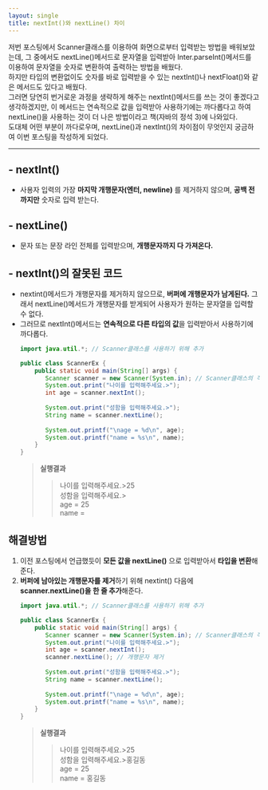 ```yaml
---
layout: single
title: nextInt()와 nextLine() 차이
---
```


저번 포스팅에서 Scanner클래스를 이용하여 화면으로부터 입력받는 방법을 배워보았는데, 그 중에서도 nextLine()메서드로 문자열을 입력받아 Inter.parseInt()메서드를 이용하여
문자열을 숫자로 변환하여 출력하는 방법을 배웠다.  
하지만 타입의 변환없이도 숫자를 바로 입력받을 수 있는 nextInt()나 nextFloat()와 같은 메서드도 있다고 배웠다.  
그러면 당연히 번거로운 과정을 생략하게 해주는 nextInt()메서드를 쓰는 것이 좋겠다고 생각하겠지만, 이 메서드는 연속적으로 값을 입력받아 사용하기에는 까다롭다고 하여 nextLine()을 사용하는 것이
더 나은 방법이라고 책(자바의 정석 3)에 나와있다.  
도대체 어떤 부분이 까다로우며, nextLine()과 nextInt()의 차이점이 무엇인지 궁금하여 이번 포스팅을 작성하게 되었다.  
* * *
## - nextInt()
- 사용자 입력의 가장 **마지막 개행문자(엔터, newline)** 를 제거하지 않으며, **공백 전까지만** 숫자로 입력 받는다.  

## - nextLine()
- 문자 또는 문장 라인 전체를 입력받으며, **개행문자까지 다 가져온다.** 

## - nextInt()의 잘못된 코드
- nextint()메서드가 개행문자를 제거하지 않으므로, **버퍼에 개행문자가 남게된다.** 그래서 nextLine()메서드가 개행문자를 받게되어 사용자가 원하는 문자열을 입력할 수 없다.
- 그러므로 nextInt()메서드는 **연속적으로 다른 타입의 값**을 입력받아서 사용하기에 까다롭다. 
    ```java
    import java.util.*; // Scanner클래스를 사용하기 위해 추가

    public class ScannerEx {
	    public static void main(String[] args) {
		   Scanner scanner = new Scanner(System.in); // Scanner클래스의 객체를 생성
		   System.out.print("나이를 입력해주세요.>");
		   int age = scanner.nextInt();  
       
		   System.out.print("성함을 입력해주세요.>");
		   String name = scanner.nextLine();
       
		   System.out.printf("\nage = %d\n", age);	
		   System.out.printf("name = %s\n", name);	
	    }
    }
    ```
    > **실행결과**
    > > 나이를 입력해주세요.>25  
        성함을 입력해주세요.>  
        age = 25  
        name =   

## 해결방법
1. 이전 포스팅에서 언급했듯이 **모든 값을 nextLine()** 으로 입력받아서 **타입을 변환**해준다.
2. **버퍼에 남아있는 개행문자를 제거**하기 위해 nextint() 다음에 **scanner.nextLine()을 한 줄 추가**해준다.
    ```java
    import java.util.*; // Scanner클래스를 사용하기 위해 추가

    public class ScannerEx {
	    public static void main(String[] args) {
		   Scanner scanner = new Scanner(System.in); // Scanner클래스의 객체를 생성
		   System.out.print("나이를 입력해주세요.>");
		   int age = scanner.nextInt();
		   scanner.nextLine(); // 개행문자 제거
		   
		   System.out.print("성함을 입력해주세요.>");
		   String name = scanner.nextLine();
       
		   System.out.printf("\nage = %d\n", age);	
		   System.out.printf("name = %s\n", name);	
  	    }
    }
    ```
    > **실행결과**
    > > 나이를 입력해주세요.>25  
        성함을 입력해주세요.>홍길동         
        age = 25  
        name = 홍길동
